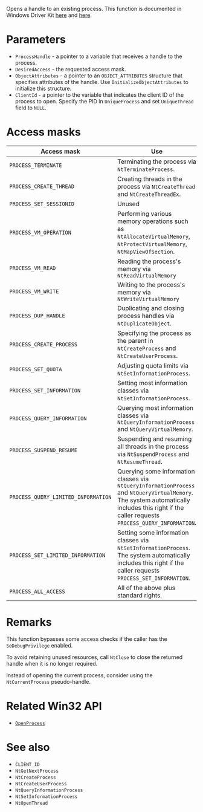 Opens a handle to an existing process. This function is documented in Windows Driver Kit [here](https://learn.microsoft.com/en-us/windows-hardware/drivers/ddi/ntddk/nf-ntddk-ntopenprocess) and [here](https://learn.microsoft.com/en-us/windows-hardware/drivers/ddi/ntddk/nf-ntddk-zwopenprocess).

# Parameters
 - `ProcessHandle` - a pointer to a variable that receives a handle to the process.
 - `DesiredAccess` - the requested access mask.
 - `ObjectAttributes` - a pointer to an `OBJECT_ATTRIBUTES` structure that specifies attributes of the handle. Use `InitializeObjectAttributes` to initialize this structure.
 - `ClientId` - a pointer to the variable that indicates the client ID of the process to open. Specify the PID in `UniqueProcess` and set `UniqueThread` field to `NULL`.

# Access masks

Access mask                         | Use
----------------------------------- | -----
`PROCESS_TERMINATE`                 | Terminating the process via `NtTerminateProcess`.
`PROCESS_CREATE_THREAD`             | Creating threads in the process via `NtCreateThread` and `NtCreateThreadEx`.
`PROCESS_SET_SESSIONID`             | Unused
`PROCESS_VM_OPERATION`              | Performing various memory operations such as `NtAllocateVirtualMemory`, `NtProtectVirtualMemory`, `NtMapViewOfSection`.
`PROCESS_VM_READ`                   | Reading the process's memory via `NtReadVirtualMemory`
`PROCESS_VM_WRITE`                  | Writing to the process's memory via `NtWriteVirtualMemory`
`PROCESS_DUP_HANDLE`                | Duplicating and closing process handles via `NtDuplicateObject`.
`PROCESS_CREATE_PROCESS`            | Specifying the process as the parent in `NtCreateProcess` and `NtCreateUserProcess`.
`PROCESS_SET_QUOTA`                 | Adjusting quota limits via `NtSetInformationProcess`.
`PROCESS_SET_INFORMATION`           | Setting most information classes via `NtSetInformationProcess`.
`PROCESS_QUERY_INFORMATION`         | Querying most information classes via `NtQueryInformationProcess` and `NtQueryVirtualMemory`.
`PROCESS_SUSPEND_RESUME`            | Suspending and resuming all threads in the process via `NtSuspendProcess` and `NtResumeThread`.
`PROCESS_QUERY_LIMITED_INFORMATION` | Querying some information classes via `NtQueryInformationProcess` and `NtQueryVirtualMemory`. The system automatically includes this right if the caller requests `PROCESS_QUERY_INFORMATION`.
`PROCESS_SET_LIMITED_INFORMATION`   | Setting some information classes via `NtSetInformationProcess`. The system automatically includes this right if the caller requests `PROCESS_SET_INFORMATION`.
`PROCESS_ALL_ACCESS`                | All of the above plus standard rights.

# Remarks
This function bypasses some access checks if the caller has the `SeDebugPrivilege` enabled.

To avoid retaining unused resources, call `NtClose` to close the returned handle when it is no longer required.

Instead of opening the current process, consider using the `NtCurrentProcess` pseudo-handle.

# Related Win32 API
 - [`OpenProcess`](https://learn.microsoft.com/en-us/windows/win32/api/processthreadsapi/nf-processthreadsapi-openprocess)

# See also
 - `CLIENT_ID`
 - `NtGetNextProcess`
 - `NtCreateProcess`
 - `NtCreateUserProcess`
 - `NtQueryInformationProcess`
 - `NtSetInformationProcess`
 - `NtOpenThread`
